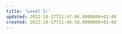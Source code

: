 ```yaml
---
title: 'Level 2:'
updated: 2022-10-17T21:47:06.0000000+01:00
created: 2022-10-17T21:46:58.0000000+01:00
---
```


